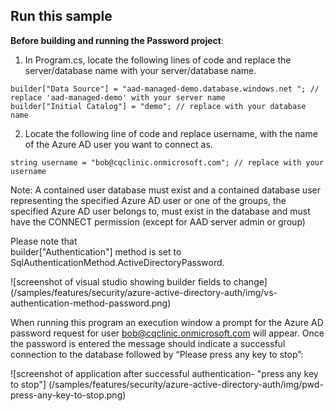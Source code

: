 ## Run this sample

**Before building and running the Password project**:
1.	In Program.cs, locate the following lines of code and replace the server/database name with your server/database name.
```
builder["Data Source"] = "aad-managed-demo.database.windows.net "; // replace 'aad-managed-demo' with your server name
builder["Initial Catalog"] = "demo"; // replace with your database name
```
2.	Locate the following line of code and replace username, with the name of the Azure AD user you want to connect as.
```
string username = "bob@cqclinic.onmicrosoft.com"; // replace with your username
```
Note: A contained user database must exist and a contained database user representing the specified Azure AD user or one of the groups, the specified Azure AD user belongs to, must exist in the database and must have the CONNECT permission (except for AAD server admin or group)

Please note that  
builder["Authentication"] method is set to SqlAuthenticationMethod.ActiveDirectoryPassword.

![screenshot of visual studio showing builder fields to change] (/samples/features/security/azure-active-directory-auth/img/vs-authentication-method-password.png)

When running this program an execution window a prompt for the Azure AD password request for user bob@cqclinic.onmicrosoft.com will appear. Once the password is entered the message should indicate a successful connection to the database followed by “Please press any key to stop”:

![screenshot of application after successful authentication- "press any key to stop"] (/samples/features/security/azure-active-directory-auth/img/pwd-press-any-key-to-stop.png)
